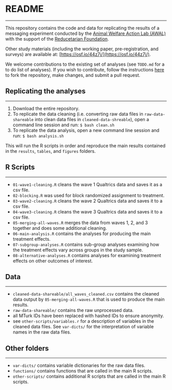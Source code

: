 # README
--------

This repository contains the code and data for replicating the results of a messaging experiment conducted by the [Animal Welfare Action Lab (AWAL)](www.awalab.org) with the support of the [Reducetarian Foundation](http://reducetarian.org/lab/). 

Other study materials (including the working paper, pre-registration, and surveys) are available at: [https://osf.io/44z7j/](https://osf.io/44z7j/).

We welcome contributions to the existing set of analyses (see `TODO.md` for a to do list of analyses). If you wish to contribute, follow the instructions [here](http://kbroman.org/github_tutorial/pages/fork.html) to fork the repository, make changes, and submit a pull request.

## Replicating the analyses
---------------------------

1. Download the entire repository.
2. To replicate the data cleaning (i.e. converting raw data files in `raw-data-shareable` into clean data files in `cleaned-data-shreable`), open a command line session and run: `$ bash clean.sh`
3. To replicate the data analysis, open a new command line session and run: `$ bash analysis.sh`

This will run the R scripts in order and reproduce the main results contained in the `results`, `tables`, and `figures` folders.

## R Scripts
------------

* `01-wave1-cleaning.R` cleans the wave 1 Qualtrics data and saves it as a csv file.
* `02-blocking.R` was used for block randomized assignment to treatment.
* `03-wave2-cleaning.R` cleans the wave 2 Qualtrics data and saves it to a csv file.
* `04-wave3-cleaning.R` cleans the wave 3 Qualtrics data and saves it to a csv file.
* `05-merging-all-waves.R` merges the data from waves 1, 2, and 3 together and does some additional cleaning.
* `06-main-analysis.R` contains the analyses for producing the main treatment effects.
* `07-subgroup-analyses.R` contains sub-group analyses examining how the treatment effects vary across groups in the study sample.
* `08-alternative-analyses.R` contains analyses for examining treatment effects on other outcomes of interest.

## Data
-------

* `cleaned-data-shareable/all_waves_cleaned.csv` contains the cleaned data output by `05-merging-all-waves.R` that is used to produce the main results.
* `raw-data-shareable/` contains the raw unprocessed data.
* all MTurk IDs have been replaced with hashed IDs to ensure anonymity.
* see `other-scripts/variables.r` for a description of variables in the cleaned data files. See `var-dicts/` for the interpretation of variable names in the raw data files.

## Other folders
----------------

* `var-dicts/` contains variable dictionaries for the raw data files.
* `functions/` contains functions that are called in the main R scripts.
* `other-scripts/` contains additional R scripts that are called in the main R scripts.
